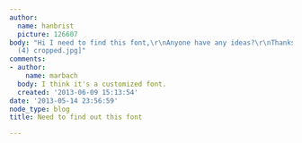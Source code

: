 ```yaml
---
author:
  name: hanbrist
  picture: 126607
body: "Hi I need to find this font,\r\nAnyone have any ideas?\r\nThanks:-)[img:sites/default/files/old-images/_MG_3443_5520.4
  (4) cropped.jpg]"
comments:
- author:
    name: marbach
  body: I think it's a customized font.
  created: '2013-06-09 15:13:54'
date: '2013-05-14 23:56:59'
node_type: blog
title: Need to find out this font

---
```

